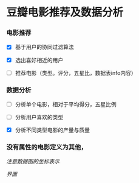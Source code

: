 # 豆瓣电影推荐及数据分析

### 电影推荐

- [x] 基于用户的协同过滤算法
- [x] 选出喜好相近的用户
- [ ] 推荐电影（类型。评分，五星比，数据表info内容）



### 数据分析

- [ ] 分析单个电影，相对于平均得分，五星比例

- [ ] 分析用户喜欢的类型
- [x] 分析不同类型电影的产量与质量

### 没有属性的电影定义为其他，

*注意数据图的坐标表示*

*界面*


